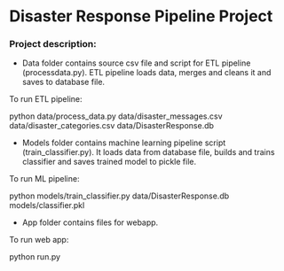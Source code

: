 # Disaster Response Pipeline Project

### Project description:

- Data folder contains source csv file and script for ETL pipeline (processdata.py). ETL pipeline loads data, merges and cleans it and saves to database file.

To run ETL pipeline:

python data/process_data.py data/disaster_messages.csv data/disaster_categories.csv data/DisasterResponse.db

- Models folder contains machine learning pipeline script (train_classifier.py). It loads data from database file, builds and trains classifier and saves trained model to pickle file.

To run ML pipeline:

python models/train_classifier.py data/DisasterResponse.db models/classifier.pkl


- App folder contains files for webapp.

To run web app:

python run.py
